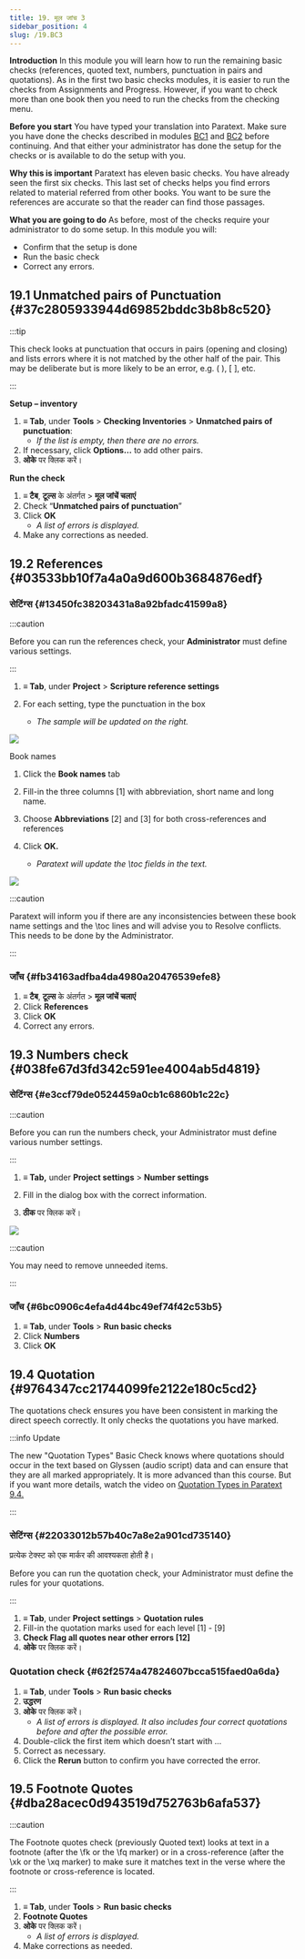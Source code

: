 ```yaml
---
title: 19. मूल जांच 3
sidebar_position: 4
slug: /19.BC3
---
```




**Introduction**  In this module you will learn how to run the remaining basic checks (references, quoted text, numbers, punctuation in pairs and quotations). As in the first two basic checks modules, it is easier to run the checks from Assignments and Progress. However, if you want to check more than one book then you need to run the checks from the checking menu.


**Before you start**  You have typed your translation into Paratext. Make sure you have done the checks described in modules [BC1](https://sillsdev.github.io/paratext-manual/5.BC1) and [BC2](https://sillsdev.github.io/paratext-manual/12.BC2) before continuing. And that either your administrator has done the setup for the checks or is available to do the setup with you.


**Why this is important**  Paratext has eleven basic checks. You have already seen the first six checks. This last set of checks helps you find errors related to material referred from other books. You want to be sure the references are accurate so that the reader can find those passages.


**What you are going to do**  As before, most of the checks require your administrator to do some setup. In this module you will:

- Confirm that the setup is done
- Run the basic check
- Correct any errors.

## 19.1 Unmatched pairs of Punctuation {#37c2805933944d69852bddc3b8b8c520}


:::tip

This check looks at punctuation that occurs in pairs (opening and closing) and lists errors where it is not matched by the other half of the pair. This may be deliberate but is more likely to be an error, e.g. ( ), [ ], etc.

:::




**Setup – inventory**

1. **≡ Tab**, under **Tools** &gt; **Checking Inventories** &gt; **Unmatched pairs of punctuation**:
    - _If the list is empty, then there are no errors._
2. If necessary, click **Options…** to add other pairs.
3. **ओके** पर क्लिक करें।

**Run the check**

1. **≡ टैब**, **टूल्स** के अंतर्गत \> **मूल जांचें चलाएं**
2. Check “**Unmatched pairs of punctuation**”
3. Click **OK**
    - _A list of errors is displayed._
4. Make any corrections as needed.

## 19.2 References {#03533bb10f7a4a0a9d600b3684876edf}


### सेटिंग्स {#13450fc38203431a8a92bfadc41599a8}


:::caution

Before you can run the references check, your **Administrator** must define various settings.

:::




<div class='notion-row'>
<div class='notion-column' style={{width: 'calc((100% - (min(32px, 4vw) * 1)) * 0.4375)'}}>

1. **≡ Tab**, under **Project** > **Scripture reference settings**

2. For each setting, type the punctuation in the box
    - _The sample will be updated on the right._

</div><div className='notion-spacer'></div>

<div class='notion-column' style={{width: 'calc((100% - (min(32px, 4vw) * 1)) * 0.5625)'}}>


![](./1019021315.png)


</div><div className='notion-spacer'></div>
</div>


<div class='notion-row'>
<div class='notion-column' style={{width: 'calc((100% - (min(32px, 4vw) * 1)) * 0.4375)'}}>


Book names


1. Click the **Book names** tab

2. Fill-in the three columns [1] with abbreviation, short name and long name.

3. Choose **Abbreviations** [2] and [3] for both cross-references and references

4. Click **OK.**
    - _Paratext will update the \toc fields in the text._

</div><div className='notion-spacer'></div>

<div class='notion-column' style={{width: 'calc((100% - (min(32px, 4vw) * 1)) * 0.5625)'}}>


![](./1209414794.png)


</div><div className='notion-spacer'></div>
</div>

:::caution

 Paratext will inform you if there are any inconsistencies between these book name settings and the \toc lines and will advise you to Resolve conflicts. This needs to be done by the Administrator.

:::




### जाँच {#fb34163adfba4da4980a20476539efe8}

1. **≡ टैब**, **टूल्स** के अंतर्गत \> **मूल जांचें चलाएं**
2. Click **References**
3. Click **OK**
4. Correct any errors.

## 19.3 Numbers check {#038fe67d3fd342c591ee4004ab5d4819}


### सेटिंग्स {#e3ccf79de0524459a0cb1c6860b1c22c}


:::caution

Before you can run the numbers check, your Administrator must define various number settings.

:::




<div class='notion-row'>
<div class='notion-column' style={{width: 'calc((100% - (min(32px, 4vw) * 1)) * 0.5)'}}>

1. **≡ Tab,** under **Project settings** > **Number settings**

2. Fill in the dialog box with the correct information.

3. **ठीक** पर क्लिक करें।

</div><div className='notion-spacer'></div>

<div class='notion-column' style={{width: 'calc((100% - (min(32px, 4vw) * 1)) * 0.5)'}}>


![](./11100284.png)


</div><div className='notion-spacer'></div>
</div>

:::caution

You may need to remove unneeded items.

:::




### जाँच {#6bc0906c4efa4d44bc49ef74f42c53b5}

1. **≡ Tab**, under **Tools** &gt; **Run basic checks**
2. Click **Numbers**
3. Click **OK**

## 19.4 Quotation {#9764347cc21744099fe2122e180c5cd2}


The quotations check ensures you have been consistent in marking the direct speech correctly. It only checks the quotations you have marked.


:::info Update


The new "Quotation Types" Basic Check knows where quotations should occur in the text based on Glyssen (audio script) data and can ensure that they are all marked appropriately. It is more advanced than this course. But if you want more details, watch the video on [Quotation Types in Paratext 9.4.](https://vimeo.com/859138745)


:::


### सेटिंग्स {#22033012b57b40c7a8e2a901cd735140}


प्रत्येक टेक्स्ट को एक मार्कर की आवश्यकता होती है।

Before you can run the quotation check, your Administrator must define the rules for your quotations.

:::



1. **≡ Tab**, under **Project settings** &gt; **Quotation rules**
2. Fill-in the quotation marks used for each level [1] - [9]
3. **Check Flag all quotes near other errors [12]**
4. **ओके** पर क्लिक करें।

### Quotation check {#62f2574a47824607bcca515faed0a6da}

1. **≡ Tab**, under **Tools** &gt; **Run basic checks**
2. **उद्धरण**
3. **ओके** पर क्लिक करें।
    - _A list of errors is displayed. It also includes four correct quotations before and after the possible error._
4. Double-click the first item which doesn’t start with …
5. Correct as necessary.
6. Click the **Rerun** button to confirm you have corrected the error.

## 19.5 Footnote Quotes {#dba28acec0d943519d752763b6afa537}


:::caution

The Footnote quotes check (previously Quoted text) looks at text in a footnote (after the \fk or the \fq marker) or in a cross-reference (after the \xk or the \xq marker) to make sure it matches text in the verse where the footnote or cross-reference is located.

:::



1. **≡ Tab**, under **Tools** &gt; **Run basic checks**
2. **Footnote Quotes**
3. **ओके** पर क्लिक करें।
    - _A list of errors is displayed._
4. Make corrections as needed.
